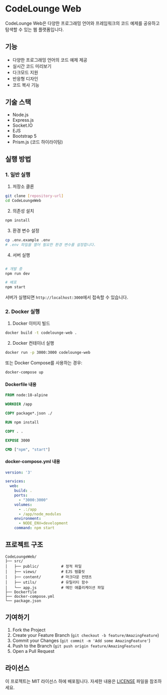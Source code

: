 # CodeLounge Web

CodeLounge Web은 다양한 프로그래밍 언어와 프레임워크의 코드 예제를 공유하고 탐색할 수 있는 웹 플랫폼입니다.

## 기능

- 다양한 프로그래밍 언어의 코드 예제 제공
- 실시간 코드 미리보기
- 다크모드 지원
- 반응형 디자인
- 코드 복사 기능

## 기술 스택

- Node.js
- Express.js
- Socket.IO
- EJS
- Bootstrap 5
- Prism.js (코드 하이라이팅)

## 실행 방법

### 1. 일반 실행

1. 저장소 클론
```bash
git clone [repository-url]
cd CodeLoungeWeb
```

2. 의존성 설치
```bash
npm install
```

3. 환경 변수 설정
```bash
cp .env.example .env
# .env 파일을 열어 필요한 환경 변수를 설정합니다.
```

4. 서버 실행
```bash

# 개발 중
npm run dev   

# 배포
npm start
```

서버가 실행되면 `http://localhost:3000`에서 접속할 수 있습니다.

### 2. Docker 실행

1. Docker 이미지 빌드
```bash
docker build -t codelounge-web .
```

2. Docker 컨테이너 실행
```bash
docker run -p 3000:3000 codelounge-web
```

또는 Docker Compose를 사용하는 경우:
```bash
docker-compose up
```

#### Dockerfile 내용
```dockerfile
FROM node:18-alpine

WORKDIR /app

COPY package*.json ./

RUN npm install

COPY . .

EXPOSE 3000

CMD ["npm", "start"]
```

#### docker-compose.yml 내용
```yaml
version: '3'

services:
  web:
    build: .
    ports:
      - "3000:3000"
    volumes:
      - .:/app
      - /app/node_modules
    environment:
      - NODE_ENV=development
    command: npm start
```

## 프로젝트 구조

```
CodeLoungeWeb/
├── src/
│   ├── public/          # 정적 파일
│   ├── views/           # EJS 템플릿
│   ├── content/         # 마크다운 컨텐츠
│   ├── utils/           # 유틸리티 함수
│   └── app.js           # 메인 애플리케이션 파일
├── Dockerfile
├── docker-compose.yml
└── package.json
```

## 기여하기

1. Fork the Project
2. Create your Feature Branch (`git checkout -b feature/AmazingFeature`)
3. Commit your Changes (`git commit -m 'Add some AmazingFeature'`)
4. Push to the Branch (`git push origin feature/AmazingFeature`)
5. Open a Pull Request

## 라이선스

이 프로젝트는 MIT 라이선스 하에 배포됩니다. 자세한 내용은 [LICENSE](LICENSE) 파일을 참조하세요. 